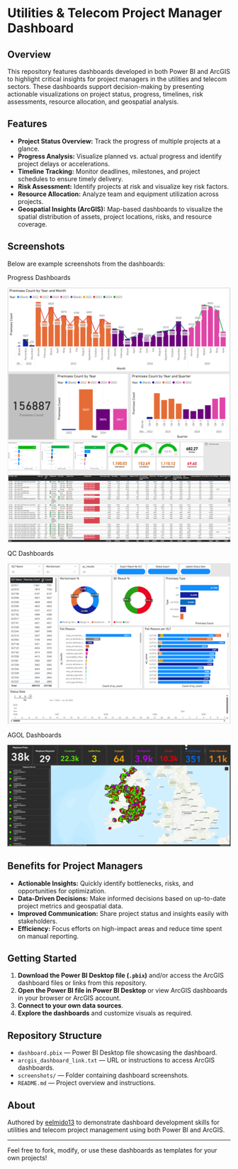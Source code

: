 # Utilities & Telecom Project Manager Dashboard

## Overview

This repository features dashboards developed in both Power BI and ArcGIS to highlight critical insights for project managers in the utilities and telecom sectors. These dashboards support decision-making by presenting actionable visualizations on project status, progress, timelines, risk assessments, resource allocation, and geospatial analysis.

## Features

- **Project Status Overview:** Track the progress of multiple projects at a glance.
- **Progress Analysis:** Visualize planned vs. actual progress and identify project delays or accelerations.
- **Timeline Tracking:** Monitor deadlines, milestones, and project schedules to ensure timely delivery.
- **Risk Assessment:** Identify projects at risk and visualize key risk factors.
- **Resource Allocation:** Analyze team and equipment utilization across projects.
- **Geospatial Insights (ArcGIS):** Map-based dashboards to visualize the spatial distribution of assets, project locations, risks, and resource coverage.

## Screenshots

Below are example screenshots from the dashboards:

Progress Dashboards

![Dashboard Overview](https://github.com/eelmido13/Project-BI-and-Geospatial-Dashboards/blob/main/Screenshots/Progress.png)
![Progress Analysis](https://github.com/eelmido13/Project-BI-and-Geospatial-Dashboards/blob/main/Screenshots/Progress_1.png)

QC Dashboards

![Quality Assurance](https://github.com/eelmido13/Project-BI-and-Geospatial-Dashboards/blob/main/Screenshots/QC%20Dashboards.png)

AGOL Dashboards

![ArcGIS Project Map](https://github.com/eelmido13/Project-BI-and-Geospatial-Dashboards/blob/main/Screenshots/AGOL%20Dashboards.png)

## Benefits for Project Managers

- **Actionable Insights:** Quickly identify bottlenecks, risks, and opportunities for optimization.
- **Data-Driven Decisions:** Make informed decisions based on up-to-date project metrics and geospatial data.
- **Improved Communication:** Share project status and insights easily with stakeholders.
- **Efficiency:** Focus efforts on high-impact areas and reduce time spent on manual reporting.

## Getting Started

1. **Download the Power BI Desktop file (`.pbix`)** and/or access the ArcGIS dashboard files or links from this repository.
2. **Open the Power BI file in Power BI Desktop** or view ArcGIS dashboards in your browser or ArcGIS account.
3. **Connect to your own data sources**.
4. **Explore the dashboards** and customize visuals as required.

## Repository Structure

- `dashboard.pbix` — Power BI Desktop file showcasing the dashboard.
- `arcgis_dashboard_link.txt` — URL or instructions to access ArcGIS dashboards.
- `screenshots/` — Folder containing dashboard screenshots.
- `README.md` — Project overview and instructions.

## About

Authored by [eelmido13](https://github.com/eelmido13) to demonstrate dashboard development skills for utilities and telecom project management using both Power BI and ArcGIS.

---

Feel free to fork, modify, or use these dashboards as templates for your own projects!




